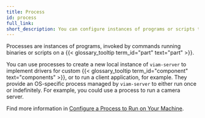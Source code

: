 ```yaml
---
title: Process
id: process
full_link:
short_description: You can configure instances of programs or scripts to run on your machine part.
---
```


Processes are instances of programs, invoked by commands running binaries or scripts on a {{< glossary_tooltip term_id="part" text="part" >}}.

You can use processes to create a new local instance of `viam-server` to implement drivers for custom {{< glossary_tooltip term_id="component" text="components" >}}, or to run a client application, for example.
They provide an OS-specific process managed by `viam-server` to either run once or indefinitely.
For example, you could use a process to run a camera server.

Find more information in [Configure a Process to Run on Your Machine](/configure/processes/).
